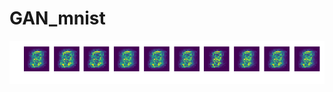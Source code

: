 # GAN_mnist
![Noisy Image During 1st Epoch](https://raw.githubusercontent.com/Ayushutkarsh/GAN_mnist/master/000.png)

